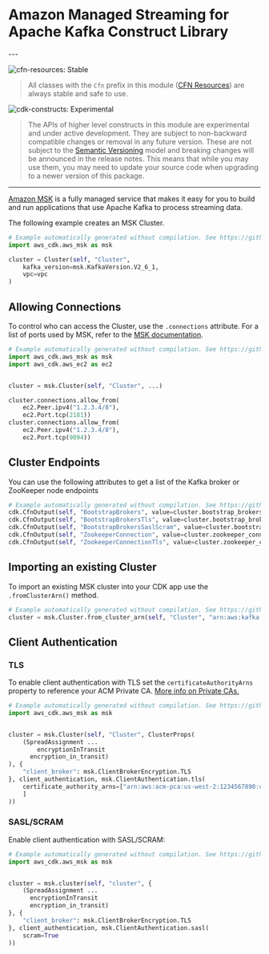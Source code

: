 # Amazon Managed Streaming for Apache Kafka Construct Library

<!--BEGIN STABILITY BANNER-->---


![cfn-resources: Stable](https://img.shields.io/badge/cfn--resources-stable-success.svg?style=for-the-badge)

> All classes with the `Cfn` prefix in this module ([CFN Resources](https://docs.aws.amazon.com/cdk/latest/guide/constructs.html#constructs_lib)) are always stable and safe to use.

![cdk-constructs: Experimental](https://img.shields.io/badge/cdk--constructs-experimental-important.svg?style=for-the-badge)

> The APIs of higher level constructs in this module are experimental and under active development.
> They are subject to non-backward compatible changes or removal in any future version. These are
> not subject to the [Semantic Versioning](https://semver.org/) model and breaking changes will be
> announced in the release notes. This means that while you may use them, you may need to update
> your source code when upgrading to a newer version of this package.

---
<!--END STABILITY BANNER-->

[Amazon MSK](https://aws.amazon.com/msk/) is a fully managed service that makes it easy for you to build and run applications that use Apache Kafka to process streaming data.

The following example creates an MSK Cluster.

```python
# Example automatically generated without compilation. See https://github.com/aws/jsii/issues/826
import aws_cdk.aws_msk as msk

cluster = Cluster(self, "Cluster",
    kafka_version=msk.KafkaVersion.V2_6_1,
    vpc=vpc
)
```

## Allowing Connections

To control who can access the Cluster, use the `.connections` attribute. For a list of ports used by MSK, refer to the [MSK documentation](https://docs.aws.amazon.com/msk/latest/developerguide/client-access.html#port-info).

```python
# Example automatically generated without compilation. See https://github.com/aws/jsii/issues/826
import aws_cdk.aws_msk as msk
import aws_cdk.aws_ec2 as ec2


cluster = msk.Cluster(self, "Cluster", ...)

cluster.connections.allow_from(
    ec2.Peer.ipv4("1.2.3.4/8"),
    ec2.Port.tcp(2181))
cluster.connections.allow_from(
    ec2.Peer.ipv4("1.2.3.4/8"),
    ec2.Port.tcp(9094))
```

## Cluster Endpoints

You can use the following attributes to get a list of the Kafka broker or ZooKeeper node endpoints

```python
# Example automatically generated without compilation. See https://github.com/aws/jsii/issues/826
cdk.CfnOutput(self, "BootstrapBrokers", value=cluster.bootstrap_brokers)
cdk.CfnOutput(self, "BootstrapBrokersTls", value=cluster.bootstrap_brokers_tls)
cdk.CfnOutput(self, "BootstrapBrokersSaslScram", value=cluster.bootstrap_brokers_sasl_scram)
cdk.CfnOutput(self, "ZookeeperConnection", value=cluster.zookeeper_connection_string)
cdk.CfnOutput(self, "ZookeeperConnectionTls", value=cluster.zookeeper_connection_string_tls)
```

## Importing an existing Cluster

To import an existing MSK cluster into your CDK app use the `.fromClusterArn()` method.

```python
# Example automatically generated without compilation. See https://github.com/aws/jsii/issues/826
cluster = msk.Cluster.from_cluster_arn(self, "Cluster", "arn:aws:kafka:us-west-2:1234567890:cluster/a-cluster/11111111-1111-1111-1111-111111111111-1")
```

## Client Authentication

### TLS

To enable client authentication with TLS set the `certificateAuthorityArns` property to reference your ACM Private CA. [More info on Private CAs.](https://docs.aws.amazon.com/msk/latest/developerguide/msk-authentication.html)

```python
# Example automatically generated without compilation. See https://github.com/aws/jsii/issues/826
import aws_cdk.aws_msk as msk


cluster = msk.Cluster(self, "Cluster", ClusterProps(
    (SpreadAssignment ...
        encryptionInTransit
      encryption_in_transit)
), {
    "client_broker": msk.ClientBrokerEncryption.TLS
}, client_authentication, msk.ClientAuthentication.tls(
    certificate_authority_arns=["arn:aws:acm-pca:us-west-2:1234567890:certificate-authority/11111111-1111-1111-1111-111111111111"
    ]
))
```

### SASL/SCRAM

Enable client authentication with SASL/SCRAM:

```python
# Example automatically generated without compilation. See https://github.com/aws/jsii/issues/826
import aws_cdk.aws_msk as msk


cluster = msk.cluster(self, "cluster", {
    (SpreadAssignment ...
      encryptionInTransit
      encryption_in_transit)
}, {
    "client_broker": msk.ClientBrokerEncryption.TLS
}, client_authentication, msk.ClientAuthentication.sasl(
    scram=True
))
```
